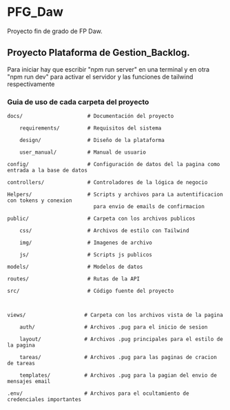 # PFG_Daw
 Proyecto fin de grado de FP Daw. 

## Proyecto Plataforma de Gestion_Backlog.

 Para iniciar hay que escribir "npm run server" en una terminal y en otra "npm run dev" para activar el servidor y las funciones de tailwind respectivamente


### Guia de uso de cada carpeta del proyecto

    docs/                     # Documentación del proyecto

        requirements/         # Requisitos del sistema

        design/               # Diseño de la plataforma

        user_manual/          # Manual de usuario

    config/                   # Configuración de datos del la pagina como entrada a la base de datos

    controllers/              # Controladores de la lógica de negocio

    Helpers/                  # Scripts y archivos para La autentificacion con tokens y conexion 
                                para envio de emails de confirmacion

    public/                   # Carpeta con los archivos publicos

        css/                  # Archivos de estilo con Tailwind

        img/                  # Imagenes de archivo

        js/                   # Scripts js publicos

    models/                   # Modelos de datos

    routes/                   # Rutas de la API

    src/                      # Código fuente del proyecto



    views/                   # Carpeta con los archivos vista de la pagina

        auth/                # Archivos .pug para el inicio de sesion

        layout/              # Archivos .pug principales para el estilo de la pagina

        tareas/              # Archivos .pug para las paginas de cracion de tareas

        templates/           # Archivos .pug para la pagian del envio de mensajes email

    .env/                    # Archivos para el ocultamiento de credenciales importantes

